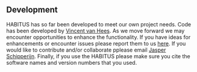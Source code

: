 ## Development

HABITUS has so far been developed to meet our own project needs. Code has been developed by [Vincent van Hees](https://accelting.com/). As we move forward we may encounter opportunities to enhance the functionality. If you have ideas for enhancements or encounter issues please report them to us [here](https://github.com.mcas.ms/habitus-eu/HabitusGUI/issues). If you would like to contribute and/or collaborate pplease email [Jasper Schipperijn](mailto:habitus@sdu.dk). Finally, if you use the HABITUS please make sure you cite the software names and version numbers that you used.